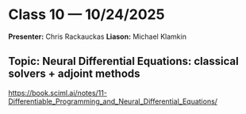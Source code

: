 # Class 10 — 10/24/2025

**Presenter:** Chris Rackauckas
**Liason:** Michael Klamkin

**Topic:** Neural Differential Equations: classical solvers + adjoint methods
---

https://book.sciml.ai/notes/11-Differentiable_Programming_and_Neural_Differential_Equations/

